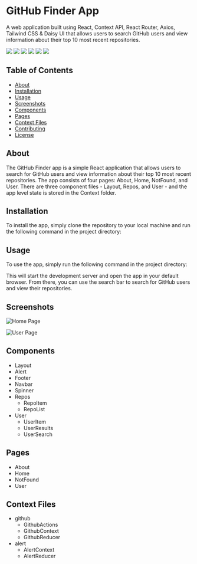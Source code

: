 # GitHub Finder App

A web application built using React, Context API, React Router, Axios, Tailwind CSS & Daisy UI that allows users to search GitHub users and view information about their top 10 most recent repositories.

![](./src/components/layout/assets/Read-me-images/img1.png)
![](./src/components/layout/assets/Read-me-images/img2.png)
![](./src/components/layout/assets/Read-me-images/img3.png)
![](./src/components/layout/assets/Read-me-images/img4.png)
![](./src/components/layout/assets/Read-me-images/img5.png)
![](./src/components/layout/assets/Read-me-images/img6.png)

## Table of Contents

- [About](#about)
- [Installation](#installation)
- [Usage](#usage)
- [Screenshots](#screenshots)
- [Components](#components)
- [Pages](#pages)
- [Context Files](#context-files)
- [Contributing](#contributing)
- [License](#license)

## About

The GitHub Finder app is a simple React application that allows users to search for GitHub users and view information about their top 10 most recent repositories. The app consists of four pages: About, Home, NotFound, and User. There are three component files - Layout, Repos, and User - and the app level state is stored in the Context folder.

## Installation

To install the app, simply clone the repository to your local machine and run the following command in the project directory:


## Usage

To use the app, simply run the following command in the project directory:


This will start the development server and open the app in your default browser. From there, you can use the search bar to search for GitHub users and view their repositories.

## Screenshots

![Home Page](/src/components/layout/assets/Read-me-images/img1.png)

![User Page](./src/components/layout/assets/Read-me-images/img3.png)

## Components

- Layout
- Alert
- Footer
- Navbar
- Spinner
- Repos
  - RepoItem
  - RepoList
- User
  - UserItem
  - UserResults
  - UserSearch

## Pages

- About
- Home
- NotFound
- User

## Context Files

- github
  - GithubActions
  - GithubContext
  - GithubReducer
- alert
  - AlertContext
  - AlertReducer



